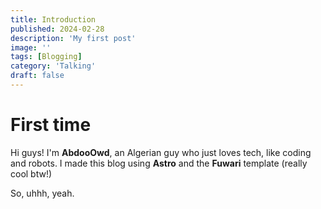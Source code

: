 ```yaml
---
title: Introduction
published: 2024-02-28
description: 'My first post'
image: ''
tags: [Blogging]
category: 'Talking'
draft: false 
---
```


# First time
Hi guys! I'm **AbdooOwd**, an Algerian guy who just loves tech, like coding and robots.
I made this blog using **__Astro__** and the **__Fuwari__** template (really cool btw!)

So, uhhh, yeah.
